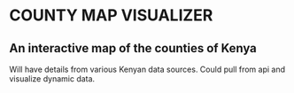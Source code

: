 # COUNTY MAP VISUALIZER

## An interactive map of the counties of Kenya

Will have details from various Kenyan data sources.
Could pull from api and visualize dynamic data.

